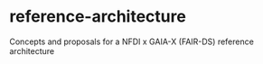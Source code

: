 # reference-architecture
Concepts and proposals for a NFDI x GAIA-X (FAIR-DS) reference architecture
